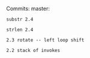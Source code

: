 Commits:
master:

    substr 2.4

    strlen 2.4

    2.3 rotate -- left loop shift

    2.2 stack of invokes



